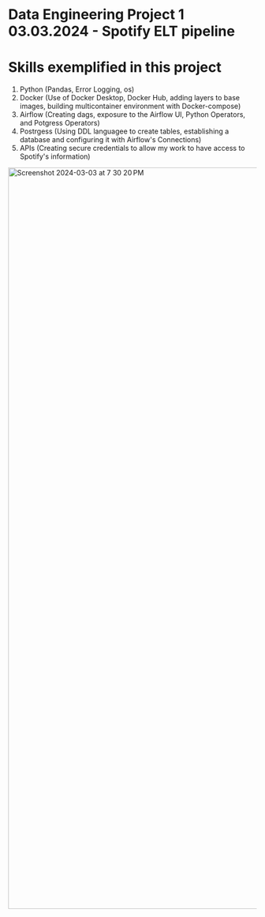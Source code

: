 # Data Engineering Project 1 03.03.2024 - Spotify ELT pipeline


# Skills exemplified in this project
 1. Python (Pandas, Error Logging, os)
 2. Docker (Use of Docker Desktop, Docker Hub, adding layers to base images, building multicontainer environment with Docker-compose)
 3. Airflow (Creating dags, exposure to the Airflow UI, Python Operators, and Potgress Operators)
 4. Postrgess (Using DDL languagee to create tables, establishing a database and configuring it with Airflow's Connections)
 5. APIs (Creating secure credentials to allow my work to have access to Spotify's information)




<img width="1502" alt="Screenshot 2024-03-03 at 7 30 20 PM" src="https://github.com/Nathanialc25/Spotify_ETL/assets/78894588/9fea4b6f-8db2-43a6-96a2-8f7f361951b4">
